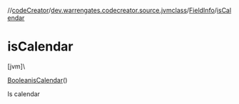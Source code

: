 //[codeCreator](../../../index.md)/[dev.warrengates.codecreator.source.jvmclass](../index.md)/[FieldInfo](index.md)/[isCalendar](is-calendar.md)

# isCalendar

[jvm]\

[Boolean](https://docs.oracle.com/javase/8/docs/api/java/lang/Boolean.html)[isCalendar](is-calendar.md)()

Is calendar
